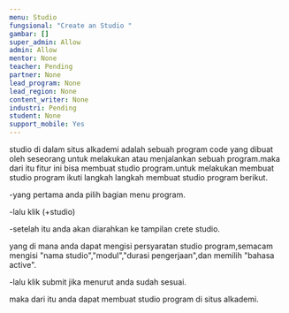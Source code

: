 ```yaml
---
menu: Studio
fungsional: "Create an Studio "
gambar: []
super_admin: Allow
admin: Allow
mentor: None
teacher: Pending
partner: None
lead_program: None
lead_region: None
content_writer: None
industri: Pending
student: None
support_mobile: Yes
---
```

studio di dalam situs alkademi adalah sebuah program code yang dibuat oleh seseorang untuk melakukan atau menjalankan sebuah program.maka dari itu fitur ini bisa membuat studio program.untuk melakukan membuat studio program ikuti langkah langkah membuat studio program berikut.

\-yang pertama anda pilih bagian menu program.

\-lalu klik (+studio)

\-setelah itu anda akan diarahkan ke tampilan crete studio.

 yang di mana anda dapat mengisi persyaratan studio program,semacam mengisi "nama studio","modul","durasi pengerjaan",dan memilih "bahasa active".﻿

\-lalu klik submit jika menurut anda sudah sesuai.

maka dari itu anda dapat membuat studio program di situs alkademi.